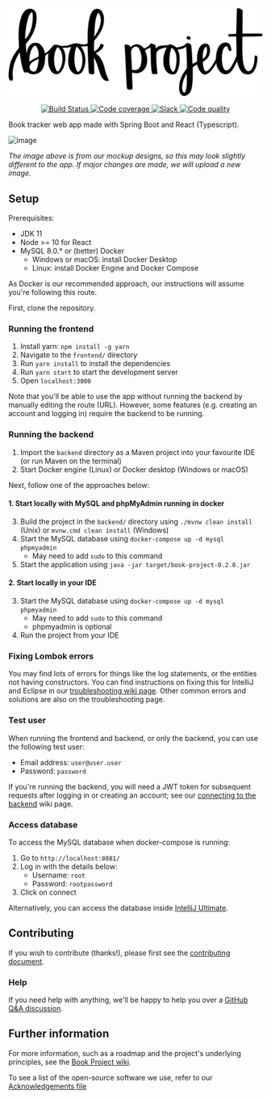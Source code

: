   <p align="center">
	<img src="/media/banner/book_project_newlogo_2x.png" alt="Logo"/>
  </p>

<p align="center">
	
   <a href="https://dev.azure.com/project-books/Book%20Project/_build/latest?definitionId=2&branchName=0.2.0">
    <img src="https://dev.azure.com/project-books/Book%20Project/_apis/build/status/Project-Books.book-project?branchName=0.2.0" alt="Build Status"/>
  </a>

  <a href="https://sonarcloud.io/dashboard?id=project-books_Book-Project">
    <img src="https://sonarcloud.io/api/project_badges/measure?project=project-books_Book-Project&metric=coverage" alt="Code coverage"/>
  </a>
	
  <a href="https://join.slack.com/t/teambookproject/shared_invite/zt-punc8os7-Iz9PTCAkYcO_0S~XwtO5_A">
    <img src="https://img.shields.io/badge/slack-teambookproject-4A154B?logo=slack" alt="Slack" />
  </a>
	
  <a href="https://app.codacy.com/manual/knjk04/book-project?utm_source=github.com&utm_medium=referral&utm_content=knjk04/book-project&utm_campaign=Badge_Grade_Dashboard">
    <img src="https://api.codacy.com/project/badge/Grade/595ed2c299d7429e9938894c385b9cab" alt="Code quality" />
  </a>
</p>

Book tracker web app made with Spring Boot and React (Typescript).

![image](https://user-images.githubusercontent.com/11173328/112493885-739b0d80-8d7a-11eb-85a1-b4c500dc61ab.png)

*The image above is from our mockup designs, so this may look slightly different to the app. If major changes are made, we will upload a new image.*

## Setup

Prerequisites:
- JDK 11
- Node >= 10 for React
- MySQL 8.0.* or (better) Docker
  - Windows or macOS: install Docker Desktop
  - Linux: install Docker Engine and Docker Compose

As Docker is our recommended approach, our instructions will assume you're following this route.

First, clone the repository.
 
### Running the frontend

1. Install yarn: `npm install -g yarn`
2. Navigate to the `frontend/` directory
3. Run `yarn install` to install the dependencies
4. Run `yarn start` to start the development server
5. Open `localhost:3000`

Note that you'll be able to use the app without running the backend by manually editing the route (URL). However, some features (e.g. creating an account and logging in) require the backend to be running.

### Running the backend

1. Import the `backend` directory as a Maven project into your favourite IDE (or run Maven on the terminal)
2. Start Docker engine (Linux) or Docker desktop (Windows or macOS)
  
Next, follow one of the approaches below:

#### 1. Start locally with MySQL and phpMyAdmin running in docker

3. Build the project in the `backend/` directory using `./mvnw clean install` (Unix) or `mvnw.cmd clean install` (Windows)
4. Start the MySQL database using `docker-compose up -d mysql phpmyadmin`
    - May need to add `sudo` to this command
5. Start the application using `java -jar target/book-project-0.2.0.jar` 
    
#### 2. Start locally in your IDE

3. Start the MySQL database using `docker-compose up -d mysql phpmyadmin`
    - May need to add `sudo` to this command
    - phpmyadmin is optional
4. Run the project from your IDE

### Fixing Lombok errors

You may find lots of errors for things like the log statements, or the entities not having constructors. 
You can find instructions on fixing this for IntelliJ and Eclipse in our [troubleshooting wiki page](https://github.com/knjk04/book-project/wiki/Troubleshooting). 
Other common errors and solutions are also on the troubleshooting page.

### Test user

When running the frontend and backend, or only the backend, you can use the following test user:
- Email address: `user@user.user`
- Password: `password`

If you're running the backend, you will need a JWT token for subsequent requests after logging in or creating an account; see our [connecting to the backend](https://github.com/Project-Books/book-project/wiki/Connecting-to-the-backend-via-Postman) wiki page.

### Access database

To access the MySQL database when docker-compose is running:

1. Go to `http://localhost:8081/`
2. Log in with the details below:
    - Username: `root`
    - Password: `rootpassword`
3. Click on connect

Alternatively, you can access the database inside [IntelliJ Ultimate](https://project-books.github.io/docs/development/how-to/database-intellij/).

## Contributing

If you wish to contribute (thanks!), please first see the [contributing document](https://github.com/knjk04/book-project/blob/master/CONTRIBUTING.md).

### Help

If you need help with anything, we'll be happy to help you over a [GitHub Q&A discussion](https://github.com/Project-Books/book-project/discussions/categories/q-a).

## Further information

For more information, such as a roadmap and the project's underlying principles, see the [Book Project wiki](https://github.com/knjk04/book-project/wiki).

To see a list of the open-source software we use, refer to our [Acknowledgements file](https://github.com/Project-Books/book-project/blob/master/ACKNOWLEDGEMENTS.md)
